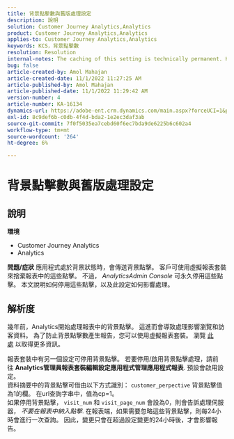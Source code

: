 ```yaml
---
title: 背景點擊數與舊版處理設定
description: 說明
solution: Customer Journey Analytics,Analytics
product: Customer Journey Analytics,Analytics
applies-to: Customer Journey Analytics,Analytics
keywords: KCS，背景點擊數
resolution: Resolution
internal-notes: The caching of this setting is technically permanent. However, since we restart those services daily, we are practically manually busting that cache once very 24 hours. The setting caching behavior isn't really documented and is more just of an implementation detail. Therefore, be careful when sharing the information with customers.
bug: false
article-created-by: Amol Mahajan
article-created-date: 11/1/2022 11:27:25 AM
article-published-by: Amol Mahajan
article-published-date: 11/1/2022 11:29:42 AM
version-number: 4
article-number: KA-16134
dynamics-url: https://adobe-ent.crm.dynamics.com/main.aspx?forceUCI=1&pagetype=entityrecord&etn=knowledgearticle&id=14339225-d859-ed11-9561-6045bd006f95
exl-id: 8c9def6b-c0db-4f4d-bda2-1e2ec3daf3ab
source-git-commit: 7f0f5035ea7cebd60f6ec7bda9de6225b6c602a4
workflow-type: tm+mt
source-wordcount: '264'
ht-degree: 6%

---
```


# 背景點擊數與舊版處理設定

## 說明

<b>環境</b>
- Customer Journey Analytics
- Analytics



<b>問題/症狀</b>
應用程式處於背景狀態時，會傳送背景點擊。 客戶可使用虛擬報表套裝來捨棄報表中的這些點擊。 不過， *AnalyticsAdmin Console* 可永久停用這些點擊。 本文說明如何停用這些點擊，以及此設定如何影響處理。


## 解析度


幾年前，Analytics開始處理報表中的背景點擊。 這進而會導致處理影響瀏覽和訪客資料。 為了防止背景點擊數產生報告，您可以使用虛擬報表套裝。 瀏覽 [此處](https://docs.adobe.com/content/help/zh-Hant/analytics/components/virtual-report-suites/vrs-components.html) 以取得更多資訊。

報表套裝中有另一個設定可停用背景點擊。 若要停用/啟用背景點擊處理，請前往 <b>Analytics管理員報表套裝編輯設定應用程式管理應用程式報表</b>. 預設會啟用設定。
<br>資料摘要中的背景點擊可借由以下方式識別： `customer_perpective` 背景點擊值為1的欄。 在url查詢字串中，值為cp=1。<br>
如果停用背景點擊， `visit_num` 和 `visit_page_num` 會設為0，則會告訴處理伺服器， *不要在報表中納入點擊*. 在報表端，如果需要忽略這些背景點擊，則每24小時會進行一次查詢。 因此，變更只會在超過設定變更的24小時後，才會影響報告。
